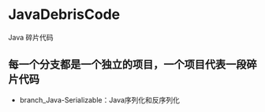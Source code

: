 # JavaDebrisCode
Java 碎片代码


## 每一个分支都是一个独立的项目，一个项目代表一段碎片代码

* branch_Java-Serializable：Java序列化和反序列化
